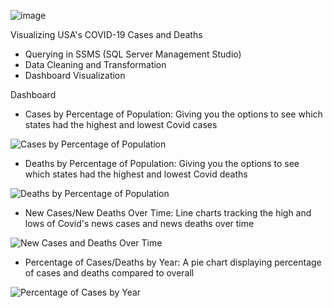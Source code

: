 ![image](https://user-images.githubusercontent.com/126218708/222935206-9f2e6293-27ff-4d09-8835-c71b3eb14c39.png)

Visualizing USA's COVID-19 Cases and Deaths
* Querying in SSMS (SQL Server Management Studio)
* Data Cleaning and Transformation
* Dashboard Visualization

Dashboard
* Cases by Percentage of Population: Giving you the options to see which states had the highest and lowest Covid cases

![Cases by Percentage of Population](https://user-images.githubusercontent.com/126218708/222938528-ff54f540-381a-48f6-899d-9dcde826bd72.jpg)

* Deaths by Percentage of Population: Giving you the options to see which states had the highest and lowest Covid deaths

![Deaths by Percentage of Population](https://user-images.githubusercontent.com/126218708/222938535-36e592ae-18c3-4d6c-8490-d516b714060f.jpg)

* New Cases/New Deaths Over Time: Line charts tracking the high and lows of Covid's news cases and news deaths over time

![New Cases and Deaths Over Time](https://user-images.githubusercontent.com/126218708/222938542-7cb5fd24-998f-4cc1-9c35-0341163d11c5.jpg)

* Percentage of Cases/Deaths by Year: A pie chart displaying percentage of cases and deaths compared to overall

![Percentage of Cases by Year](https://user-images.githubusercontent.com/126218708/222938544-e2d8f5ef-49a9-49f5-a3b4-083785351736.jpg)
